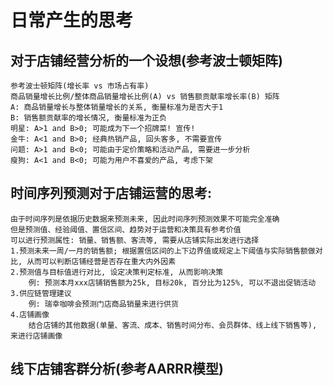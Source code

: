 # 日常产生的思考

## 对于店铺经营分析的一个设想(参考波士顿矩阵)

    参考波士顿矩阵(增长率 vs 市场占有率)
    商品销量增长比例/整体商品销量增长比例(A) vs 销售额贡献率增长率(B) 矩阵
    A: 商品销量增长与整体销量增长的关系, 衡量标准为是否大于1
    B: 销售额贡献率的增长情况, 衡量标准为正负
    明星: A>1 and B>0; 可能成为下一个招牌菜! 宣传!
    金牛: A<1 and B>0; 经典热销产品, 回头客多, 不需要宣传
    问题: A>1 and B<0; 可能由于定价策略和活动产品, 需要进一步分析
    瘦狗: A<1 and B<0; 可能为用户不喜爱的产品, 考虑下架

## 时间序列预测对于店铺运营的思考:
	
	由于时间序列是依据历史数据来预测未来, 因此时间序列预测效果不可能完全准确
	但是预测值、经验阈值、置信区间、趋势对于运营和决策具有参考价值
	可以进行预测属性: 销量、销售额、客流等, 需要从店铺实际出发进行选择
	1.预测未来一周/一月的销售额; 根据置信区间的上下边界值或规定上下阈值与实际销售额做对比, 从而可以判断店铺经营是否存在重大内外因素
	2.预测值与目标值进行对比, 设定决策判定标准, 从而影响决策
		例: 预测本月xxx店铺销售额为25k, 目标20k, 百分比为125%, 可以不退出促销活动
	3.供应链管理建议
		例: 瑞幸咖啡会预测门店商品销量来进行供货
	4.店铺画像
		结合店铺的其他数据(单量、客流、成本、销售时间分布、会员群体、线上线下销售等), 来进行店铺画像

## 线下店铺客群分析(参考AARRR模型)